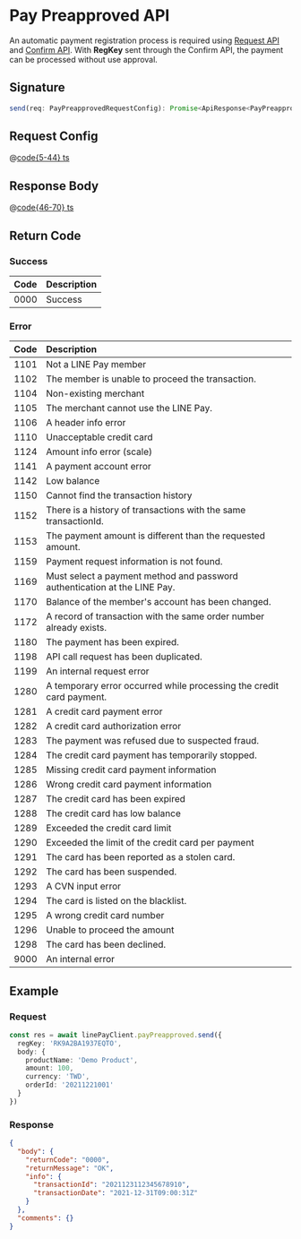 # Pay Preapproved API

An automatic payment registration process is required using [Request API](https://pay.line.me/documents/online_v3_en.html#request-api) and [Confirm API](https://pay.line.me/documents/online_v3_en.html#confirm-api). With **RegKey** sent through the Confirm API, the payment can be processed without use approval.

## Signature

```ts
send(req: PayPreapprovedRequestConfig): Promise<ApiResponse<PayPreapprovedResponseBody>>
```

## Request Config

@[code{5-44} ts](@/line-pay-api/pay-preapproved.ts)

## Response Body

@[code{46-70} ts](@/line-pay-api/pay-preapproved.ts)

## Return Code

### Success

Code | Description
:----:|:------------------------
0000 | Success


### Error

Code | Description
:----:|:------------------------
1101 | Not a LINE Pay member
1102 | The member is unable to proceed the transaction.
1104 | Non-existing merchant
1105 | The merchant cannot use the LINE Pay.
1106 | A header info error
1110 | Unacceptable credit card
1124 | Amount info error (scale)
1141 | A payment account error
1142 | Low balance
1150 | Cannot find the transaction history
1152 | There is a history of transactions with the same transactionId.
1153 | The payment amount is different than the requested amount.
1159 | Payment request information is not found.
1169 | Must select a payment method and password authentication at the LINE Pay.
1170 | Balance of the member's account has been changed.
1172 | A record of transaction with the same order number already exists.
1180 | The payment has been expired.
1198 | API call request has been duplicated.
1199 | An internal request error
1280 | A temporary error occurred while processing the credit card payment.
1281 | A credit card payment error
1282 | A credit card authorization error
1283 | The payment was refused due to suspected fraud.
1284 | The credit card payment has temporarily stopped.
1285 | Missing credit card payment information
1286 | Wrong credit card payment information
1287 | The credit card has been expired
1288 | The credit card has low balance
1289 | Exceeded the credit card limit
1290 | Exceeded the limit of the credit card per payment
1291 | The card has been reported as a stolen card.
1292 | The card has been suspended.
1293 | A CVN input error
1294 | The card is listed on the blacklist.
1295 | A wrong credit card number
1296 | Unable to proceed the amount
1298 | The card has been declined.
9000 | An internal error
## Example

### Request
```ts
const res = await linePayClient.payPreapproved.send({
  regKey: 'RK9A2BA1937EQTO',
  body: {
    productName: 'Demo Product',
    amount: 100,
    currency: 'TWD',
    orderId: '20211221001'
  }
})
```

### Response
```json
{
  "body": {
    "returnCode": "0000",
    "returnMessage": "OK",
    "info": {
      "transactionId": "2021123112345678910",
      "transactionDate": "2021-12-31T09:00:31Z"
    }
  },
  "comments": {}
}
```
